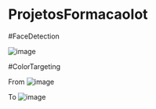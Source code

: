 # ProjetosFormacaoIot

#FaceDetection

![image](https://user-images.githubusercontent.com/22533625/217662509-8b55295c-1014-4664-880f-7a402815b9c4.png)

#ColorTargeting

From
![image](https://user-images.githubusercontent.com/22533625/217662570-ebd1eee3-2aa5-4811-bad7-f960868aaad0.png)

To
![image](https://user-images.githubusercontent.com/22533625/217662615-aa0f200e-8bd9-4dc5-8de0-9bfbdd3fef36.png)

